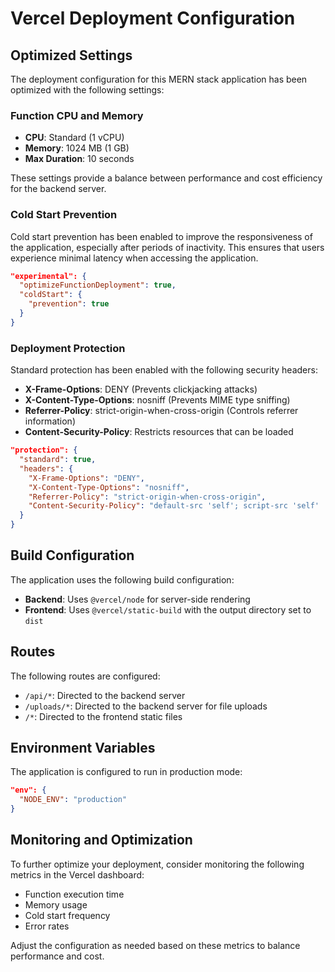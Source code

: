 # Vercel Deployment Configuration

## Optimized Settings

The deployment configuration for this MERN stack application has been optimized with the following settings:

### Function CPU and Memory

- **CPU**: Standard (1 vCPU)
- **Memory**: 1024 MB (1 GB)
- **Max Duration**: 10 seconds

These settings provide a balance between performance and cost efficiency for the backend server.

### Cold Start Prevention

Cold start prevention has been enabled to improve the responsiveness of the application, especially after periods of inactivity. This ensures that users experience minimal latency when accessing the application.

```json
"experimental": {
  "optimizeFunctionDeployment": true,
  "coldStart": {
    "prevention": true
  }
}
```

### Deployment Protection

Standard protection has been enabled with the following security headers:

- **X-Frame-Options**: DENY (Prevents clickjacking attacks)
- **X-Content-Type-Options**: nosniff (Prevents MIME type sniffing)
- **Referrer-Policy**: strict-origin-when-cross-origin (Controls referrer information)
- **Content-Security-Policy**: Restricts resources that can be loaded

```json
"protection": {
  "standard": true,
  "headers": {
    "X-Frame-Options": "DENY",
    "X-Content-Type-Options": "nosniff",
    "Referrer-Policy": "strict-origin-when-cross-origin",
    "Content-Security-Policy": "default-src 'self'; script-src 'self' 'unsafe-inline'; style-src 'self' 'unsafe-inline'; img-src 'self' data:; connect-src 'self' https://*.vercel.app;"
  }
}
```

## Build Configuration

The application uses the following build configuration:

- **Backend**: Uses `@vercel/node` for server-side rendering
- **Frontend**: Uses `@vercel/static-build` with the output directory set to `dist`

## Routes

The following routes are configured:

- `/api/*`: Directed to the backend server
- `/uploads/*`: Directed to the backend server for file uploads
- `/*`: Directed to the frontend static files

## Environment Variables

The application is configured to run in production mode:

```json
"env": {
  "NODE_ENV": "production"
}
```

## Monitoring and Optimization

To further optimize your deployment, consider monitoring the following metrics in the Vercel dashboard:

- Function execution time
- Memory usage
- Cold start frequency
- Error rates

Adjust the configuration as needed based on these metrics to balance performance and cost.